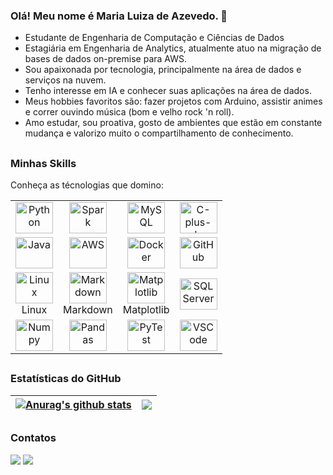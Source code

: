 ### Olá! Meu nome é Maria Luiza de Azevedo. 👋

* Estudante de Engenharia de Computação e Ciências de Dados
* Estagiária em Engenharia de Analytics, atualmente atuo na migração de bases de dados on-premise para AWS.
* Sou apaixonada por tecnologia, principalmente na área de dados e serviços na nuvem.
* Tenho interesse em IA e conhecer suas aplicações na área de dados.
* Meus hobbies favoritos são: fazer projetos com Arduino, assistir animes e correr ouvindo música (bom e velho rock 'n roll).
* Amo estudar, sou proativa, gosto de  ambientes que estão em constante mudança e valorizo muito o compartilhamento de conhecimento.

<div></div>

##

### Minhas Skills
Conheça as técnologias que domino:

<table>
  <tr>
    <td align="center">
      <img alt="Python" height="50" width="60"  src="https://cdn.jsdelivr.net/gh/devicons/devicon@latest/icons/python/python-original-wordmark.svg">
      <br>
    </td>
    <td align="center">
      <img alt="Spark" height="50" width="60"  src="https://cdn.jsdelivr.net/gh/devicons/devicon@latest/icons/apachespark/apachespark-original-wordmark.svg">
      <br>
    </td>
    <td align="center">
      <img alt="MySQL" height="50" width="60"  src="https://cdn.jsdelivr.net/gh/devicons/devicon/icons/mysql/mysql-original-wordmark.svg">
      <br>
    </td>
    <td align="center">
      <img alt="C-plus-plus" height="50" width="60" src="https://cdn.jsdelivr.net/gh/devicons/devicon/icons/cplusplus/cplusplus-original.svg">
      <br>
    </td>
  </tr>
  <tr>
    <td align="center">
      <img alt="Java" height="50" width="60"  src="https://cdn.jsdelivr.net/gh/devicons/devicon@latest/icons/java/java-original-wordmark.svg">
      <br>
    </td>
    <td align="center">
      <img alt="AWS" height="50" width="60"  src="https://cdn.jsdelivr.net/gh/devicons/devicon@latest/icons/amazonwebservices/amazonwebservices-original-wordmark.svg">
      <br>
    </td>
    <td align="center">
      <img alt="Docker" height="50" width="60"  src="https://cdn.jsdelivr.net/gh/devicons/devicon@latest/icons/docker/docker-original-wordmark.svg">
      <br>
    </td>
    <td align="center">
      <img alt="GitHub" height="50" width="60"  src="https://cdn.jsdelivr.net/gh/devicons/devicon@latest/icons/github/github-original-wordmark.svg">
      <br>
    </td>
  </tr>
  <tr>
    <td align="center">
      <img alt="Linux" height="50" width="60"  src="https://cdn.jsdelivr.net/gh/devicons/devicon/icons/linux/linux-original.svg">
      <br>Linux
    </td>
    <td align="center">
      <img alt="Markdown" height="50" width="60"  src="https://cdn.jsdelivr.net/gh/devicons/devicon@latest/icons/markdown/markdown-original.svg">
      <br>Markdown
    </td>
    <td align="center">
      <img alt="Matplotlib" height="50" width="60"  src="https://cdn.jsdelivr.net/gh/devicons/devicon@latest/icons/matplotlib/matplotlib-original.svg">
      <br>Matplotlib
    </td>
    <td align="center">
      <img alt="SQL Server" height="50" width="60"  src="https://cdn.jsdelivr.net/gh/devicons/devicon@latest/icons/microsoftsqlserver/microsoftsqlserver-original-wordmark.svg">
      <br>
    </td>
  </tr>
<tr>
    <td align="center">
      <img alt="Numpy" height="50" width="60"  src="https://cdn.jsdelivr.net/gh/devicons/devicon@latest/icons/numpy/numpy-original-wordmark.svg">
      <br>
    </td>
    <td align="center">
      <img alt="Pandas" height="50" width="60"  src="https://cdn.jsdelivr.net/gh/devicons/devicon@latest/icons/pandas/pandas-original-wordmark.svg">
      <br>
    </td>
    <td align="center">
      <img alt="PyTest" height="50" width="60"  src="https://cdn.jsdelivr.net/gh/devicons/devicon@latest/icons/pytest/pytest-original-wordmark.svg">
      <br>
    </td>
    <td align="center">
      <img alt="VSCode" height="50" width="60" src="https://cdn.jsdelivr.net/gh/devicons/devicon@latest/icons/vscode/vscode-original-wordmark.svg">
      <br>
    </td>
  </tr>
</table>

  
 ##
 
<div></div>

### Estatísticas do GitHub

| <a href="https://github.com/anuraghazra/github-readme-stats"><img align="center" src="https://github-readme-stats.vercel.app/api?username=luiza6&show_icons=true&include_all_commits=true&theme=transparent&hide_border=true" alt="Anurag's github stats" /></a> | <a href="https://github.com/anuraghazra/github-readme-stats"><img align="center" src="https://github-readme-stats.vercel.app/api/top-langs/?username=luiza6&layout=compact&theme=transparent&hide_border=true" /></a> |
| ------------- | ------------- |
  
  ##
          
<div> 

### Contatos

  <a href="mailto:mluizadeazevedo6@gmail.com" target="_blank"><img src="https://img.shields.io/badge/-Gmail-%23333?style=for-the-badge&logo=gmail&logoColor=white"></a>
  <a href="https://www.linkedin.com/in/maria-luiza-de-azevedo/" target="_blank"><img src="https://img.shields.io/badge/-LinkedIn-%230077B5?style=for-the-badge&logo=linkedin&logoColor=white"></a>

  
</div>




